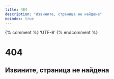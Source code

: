 ```yaml
---
title: 404
description: "Извините, страница не найдена"
noindex: true
---
```


{% comment %} ‘UTF-8’ {% endcomment %}

# 404

## Извините, страница не найдена
